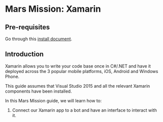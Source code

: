 # Mars Mission: Xamarin

## Pre-requisites
Go through this [install document](https://github.com/jamesleeht/MarsXamarin/blob/master/INSTALL.md).

## Introduction
Xamarin allows you to write your code base once in C#/.NET and have it deployed across the 3 popular mobile platforms, iOS, Android and Windows Phone.

This guide assumes that Visual Studio 2015 and all the relevant Xamarin components have been installed.

In this Mars Mission guide, we will learn how to:
1. Connect our Xamarin app to a bot and have an interface to interact with it.
